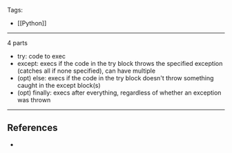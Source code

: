 Tags:
- [[Python]]
---
4 parts
- try: code to exec
- except: execs if the code in the try block throws the specified exception (catches all if none specified), can have multiple
- (opt) else: execs if the code in the try block doesn't throw something caught in the except block(s)
- (opt) finally: execs after everything, regardless of whether an exception was thrown

---
## References
- 